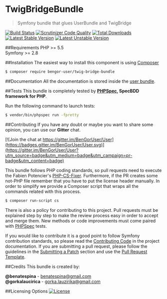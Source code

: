 # TwigBridgeBundle
> Symfony bundle that glues UserBundle and TwigBridge

[![Build Status](https://travis-ci.org/BenGorUser/TwigBridgeBundle.svg?branch=master)](https://travis-ci.org/BenGorUser/TwigBridgeBundle)
[![Scrutinizer Code Quality](https://scrutinizer-ci.com/g/BenGorUser/TwigBridgeBundle/badges/quality-score.png?b=master)](https://scrutinizer-ci.com/g/BenGorUser/TwigBridgeBundle/?branch=master)
[![Total Downloads](https://poser.pugx.org/bengor-user/twig-bridge-bundle/downloads)](https://packagist.org/packages/bengor-user/twig-bridge-bundle/)
[![Latest Stable Version](https://poser.pugx.org/bengor-user/twig-bridge-bundle/v/stable.svg)](https://packagist.org/packages/bengor-user/twig-bridge-bundle/)
[![Latest Unstable Version](https://poser.pugx.org/bengor-user/twig-bridge-bundle/v/unstable.svg)](https://packagist.org/packages/bengor-user/twig-bridge-bundle/)

##Requirements
PHP >= 5.5</br>
Symfony >= 2.8 

##Installation
The easiest way to install this component is using [Composer][6]
```bash
$ composer require bengor-user/twig-bridge-bundle
```

##Documentation
All the documentation is stored inside the [user bundle](https://github.com/BenGorUser/UserBundle/blob/master/docs/index.md).

##Tests
This bundle is completely tested by **[PHPSpec][1], SpecBDD framework for PHP**.

Run the following command to launch tests:
```bash
$ vendor/bin/phpspec run -fpretty
```

##Contributing
If you have any doubt or maybe you want to share some opinion, you can use our **Gitter** chat.

[![Join the chat at https://gitter.im/BenGorUser/User](https://badges.gitter.im/BenGorUser/User.svg)](https://gitter.im/BenGorUser/User?utm_source=badge&utm_medium=badge&utm_campaign=pr-badge&utm_content=badge)

This bundle follows PHP coding standards, so pull requests need to execute the Fabien Potencier's [PHP-CS-Fixer][5].
Furthermore, if the PR creates some not-PHP file remember that you have to put the license header manually. In order
to simplify we provide a Composer script that wraps all the commands related with this process.
```bash
$ composer run-script cs
```

There is also a policy for contributing to this project. Pull requests must be explained step by step to make the
review process easy in order to accept and merge them. New methods or code improvements must come paired with
[PHPSpec][1] tests.

If you would like to contribute it is a good point to follow Symfony contribution standards, so please read the
[Contributing Code][2] in the project documentation. If you are submitting a pull request, please follow the guidelines
in the [Submitting a Patch][3] section and use the [Pull Request Template][4].

##Credits
This bundle is created by:
>
**@benatespina** - [benatespina@gmail.com](mailto:benatespina@gmail.com)<br>
**@gorkalaucirica** - [gorka.lauzirika@gmail.com](mailto:gorka.lauzirika@gmail.com)

##Licensing Options
[![License](https://poser.pugx.org/bengor-user/twig-bridge-bundle/license.svg)](https://github.com/BenGorUser/TwigBridgeBundle/blob/master/LICENSE)

[1]: http://www.phpspec.net/
[2]: http://symfony.com/doc/current/contributing/code/index.html
[3]: http://symfony.com/doc/current/contributing/code/patches.html#check-list
[4]: http://symfony.com/doc/current/contributing/code/patches.html#make-a-pull-request
[5]: http://cs.sensiolabs.org/
[6]: http://getcomposer.org
